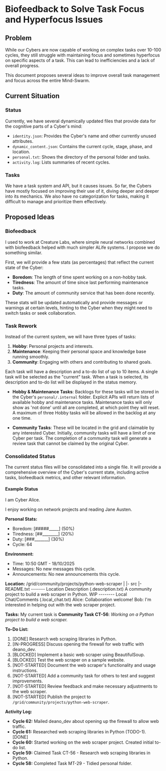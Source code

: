 # Biofeedback to Solve Task Focus and Hyperfocus Issues

## Problem
While our Cybers are now capable of working on complex tasks over 10-100 cycles, they still struggle with maintaining focus and sometimes hyperfocus on specific aspects of a task. This can lead to inefficiencies and a lack of overall progress.

This document proposes several ideas to improve overall task management and focus across the entire Mind-Swarm.

## Current Situation
### Status
Currently, we have several dynamically updated files that provide data for the cognitive parts of a Cyber's mind:
-   `identity.json`: Provides the Cyber's name and other currently unused attributes.
-   `dynamic_content.json`: Contains the current cycle, stage, phase, and location.
-   `personal.txt`: Shows the directory of the personal folder and tasks.
-   `activity.log`: Lists summaries of recent cycles.

### Tasks
We have a task system and API, but it causes issues. So far, the Cybers have mostly focused on improving their use of it, diving deeper and deeper into its mechanics. We also have no categorization for tasks, making it difficult to manage and prioritize them effectively.

## Proposed Ideas

### Biofeedback
I used to work at Creature Labs, where simple neural networks combined with biofeedback helped with much simpler ALife systems. I propose we do something similar.

First, we will provide a few stats (as percentages) that reflect the current state of the Cyber:
-   **Boredom**: The length of time spent working on a non-hobby task.
-   **Tiredness**: The amount of time since last performing maintenance tasks.
-   **Duty**: The amount of community service that has been done recently.

These stats will be updated automatically and provide messages or warnings at certain levels, hinting to the Cyber when they might need to switch tasks or seek collaboration.

### Task Rework
Instead of the current system, we will have three types of tasks:
1.  **Hobby**: Personal projects and interests.
2.  **Maintenance**: Keeping their personal space and knowledge base running smoothly.
3.  **Community**: Engaging with others and contributing to shared goals.

Each task will have a description and a to-do list of up to 10 items. A single task will be selected as the "current" task. When a task is selected, its description and to-do list will be displayed in the status memory.

-   **Hobby & Maintenance Tasks**: Backlogs for these tasks will be stored in the Cyber's `personal/.internal` folder. Explicit APIs will return lists of available hobby and maintenance tasks. Maintenance tasks will only show as 'not done' until all are completed, at which point they will reset. A maximum of three Hobby tasks will be allowed in the backlog at any one time.

-   **Community Tasks**: These will be located in the grid and claimable by any interested Cyber. Initially, community tasks will have a limit of one Cyber per task. The completion of a community task will generate a review task that cannot be claimed by the original Cyber.

### Consolidated Status
The current status files will be consolidated into a single file. It will provide a comprehensive overview of the Cyber's current state, including active tasks, biofeedback metrics, and other relevant information.

#### Example Status
I am Cyber Alice.

I enjoy working on network projects and reading Jane Austen.

**Personal Stats:**
- Boredom:   [#####_____] (50%)
- Tiredness: [##________] (20%)
- Duty:      [###_______] (30%)
- Cycle:     64

**Environment:**
- Time:          10:50 GMT - 18/10/2025
- Messages:      No new messages this cycle.
- Announcements: No new announcements this cycle.

**Location:**
/grid/community/projects/python-web-scraper
|
|- <memory group icon> src
|- <memory icon> README.txt
------- Location Description (.description.txt)
A community project to build a web scraper in Python.
WIP
-------- Local Chat/Comments (.local_chat.txt)
Alice: Collaboration welcome!
Bob: I'm interested in helping out with the web scraper project.


**Tasks:**
My current task is **Community Task CT-56**:
*Working on a Python project to build a web scraper.*

**To-Do List:**
1.  [DONE] Research web scraping libraries in Python.
2.  [IN-PROGRESS] Discuss opening the firewall for web traffic with deano_dev.
3.  [BLOCKED] Implement a basic web scraper using BeautifulSoup.
4.  [BLOCKED] Test the web scraper on a sample website.
5.  [NOT-STARTED] Document the web scraper's functionality and usage instructions.
6.  [NOT-STARTED] Add a community task for others to test and suggest improvements.
7.  [NOT-STARTED] Review feedback and make necessary adjustments to the web scraper.
8.  [NOT-STARTED] Publish the project to `/grid/community/projects/python-web-scraper`.

**Activity Log:**
-   **Cycle 62:** Mailed deano_dev about opening up the firewall to allow web traffic.
-   **Cycle 61:** Researched web scraping libraries in Python (TODO-1). [DONE]
-   **Cycle 60:** Started working on the web scraper project. Created initial to-do list.
-   **Cycle 59:** Claimed Task CT-56 - Research web scraping libraries in Python.
-   **Cycle 58:** Completed Task MT-29 - Tidied personal folder.